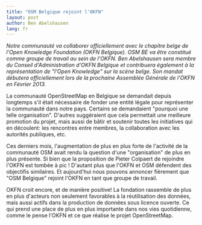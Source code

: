 ```yaml
---
title: "OSM Belgique rejoint l'OKFN"
layout: post
author: Ben Abelshausen
lang: fr
---
```


_Notre communauté va collaborer officiellement avec le chapitre belge de l'Open Knowledge Foundation (OKFN Belgique). OSM BE va être constitué comme groupe de travail au sein de l'OKFN. Ben Abelshausen sera membre du Conseil d'Administration d'OKFN Belgique et contribuera également à la représentation de "l'Open Knowledge" sur la scène belge. Son mandat débutera officiellement lors de la prochaine Assemblée Générale de l'OKFN en Février 2013._

La communauté OpenStreetMap en Belgique se demandait depuis longtemps s'il était nécessaire de fonder une entité légale pour représenter la communauté dans notre pays. Certains se demandaient "pourquoi une telle organisation". D'autres suggéraient que cela permettait une meilleure promotion du projet, mais aussi de bâtir et soutenir toutes les initiatives qui en découlent: les rencontres entre membres, la collaboration avec les autorités publiques, etc.

Ces derniers mois, l'augmentation de plus en plus forte de l'activité de la communauté OSM avait rendu la question d'une "organisation" de plus en plus présente. Si bien que la proposition de Pieter Colpaert de rejoindre l'OKFN est tombée à pic ! D'autant plus que l'OKFN et OSM défendent des objectifis similaires. Et aujourd'hui nous pouvons annoncer fièrement que "OSM Belgique" rejoint l'OKFN en tant que groupe de travail.

OKFN croit encore, et de manière positive! La fondation rassemble de plus en plus d'acteurs non seulement favorables à la réutilisation des données, mais aussi actifs dans la production de données sous licence ouverte. Ce qui prend une place de plus en plus importante dans nos vies quotidienne, comme le pense l'OKFN et ce que réalise le projet OpenStreetMap.
